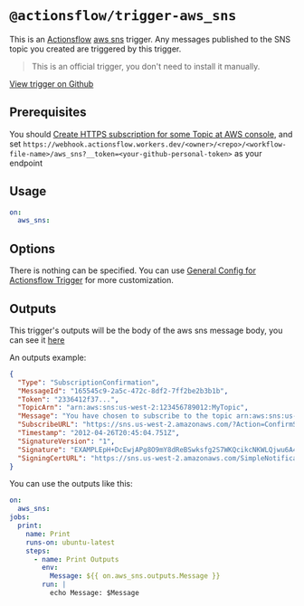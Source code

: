 # `@actionsflow/trigger-aws_sns`

This is an [Actionsflow](https://github.com/actionsflow/actionsflow) [aws sns](https://aws.amazon.com/sns/) trigger. Any messages published to the SNS topic you created are triggered by this trigger.

> This is an official trigger, you don't need to install it manually.

[View trigger on Github](https://github.com/actionsflow/actionsflow/tree/master/packages/actionsflow-trigger-aws_sns)

## Prerequisites

You should [Create HTTPS subscription for some Topic at AWS console](https://console.aws.amazon.com/sns/v3/home?#/create-subscription), and set `https://webhook.actionsflow.workers.dev/<owner>/<repo>/<workflow-file-name>/aws_sns?__token=<your-github-personal-token>` as your endpoint

## Usage

```yaml
on:
  aws_sns:
```

## Options

There is nothing can be specified. You can use [General Config for Actionsflow Trigger](https://actionsflow.github.io/docs/workflow/#ontriggerconfig) for more customization.

## Outputs

This trigger's outputs will be the body of the aws sns message body, you can see it [here](https://docs.aws.amazon.com/sns/latest/dg/sns-message-and-json-formats.html#http-notification-json)

An outputs example:

```json
{
  "Type": "SubscriptionConfirmation",
  "MessageId": "165545c9-2a5c-472c-8df2-7ff2be2b3b1b",
  "Token": "2336412f37...",
  "TopicArn": "arn:aws:sns:us-west-2:123456789012:MyTopic",
  "Message": "You have chosen to subscribe to the topic arn:aws:sns:us-west-2:123456789012:MyTopic.\nTo confirm the subscription, visit the SubscribeURL included in this message.",
  "SubscribeURL": "https://sns.us-west-2.amazonaws.com/?Action=ConfirmSubscription&TopicArn=arn:aws:sns:us-west-2:123456789012:MyTopic&Token=2336412f37...",
  "Timestamp": "2012-04-26T20:45:04.751Z",
  "SignatureVersion": "1",
  "Signature": "EXAMPLEpH+DcEwjAPg8O9mY8dReBSwksfg2S7WKQcikcNKWLQjwu6A4VbeS0QHVCkhRS7fUQvi2egU3N858fiTDN6bkkOxYDVrY0Ad8L10Hs3zH81mtnPk5uvvolIC1CXGu43obcgFxeL3khZl8IKvO61GWB6jI9b5+gLPoBc1Q=",
  "SigningCertURL": "https://sns.us-west-2.amazonaws.com/SimpleNotificationService-f3ecfb7224c7233fe7bb5f59f96de52f.pem"
}
```

You can use the outputs like this:

```yaml
on:
  aws_sns:
jobs:
  print:
    name: Print
    runs-on: ubuntu-latest
    steps:
      - name: Print Outputs
        env:
          Message: ${{ on.aws_sns.outputs.Message }}
        run: |
          echo Message: $Message
```
